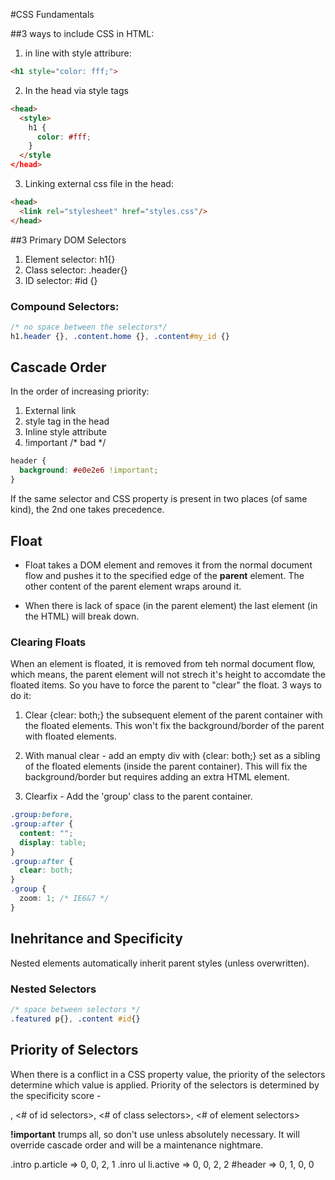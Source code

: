 #CSS Fundamentals

##3 ways to include CSS in HTML:

1. in line with style attribure:
```html
<h1 style="color: fff;">
```

2. In the head via style tags
```html
<head>
  <style>
    h1 {
      color: #fff;
    }
  </style
</head>
```

3. Linking external css file in the head:

```html
<head>
  <link rel="stylesheet" href="styles.css"/>
</head>
```

##3 Primary DOM Selectors
1. Element selector: h1{}
2. Class selector: .header{}
3. ID selector: #id {}

### Compound Selectors:
```css
/* no space between the selectors*/
h1.header {}, .content.home {}, .content#my_id {}
```

## Cascade Order
In the order of increasing priority:
1. External link
2. style tag in the head
3. Inline style attribute
4. !important /* bad */
```css
header {
  background: #e0e2e6 !important;
}
```

If the same selector and CSS property is present in two places (of same kind),
the 2nd one takes precedence.

## Float
- Float takes a DOM element and removes it from the normal document flow
and pushes it to the specified edge of the **parent** element. The other content
of the parent element wraps around it.

- When there is lack of space (in the parent element) the last element (in the HTML)
will break down.

### Clearing Floats
When an element is floated, it is removed from teh normal document flow, which
means, the parent element will not strech it's height to accomdate the floated
items. So you have to force the parent to "clear" the float. 3 ways to do it:

1. Clear {clear: both;} the subsequent element of the parent container with the
floated elements. This won't fix the background/border of the parent with
floated elements.

2. With manual clear - add an empty div with {clear: both;} set as a sibling of
the floated elements (inside the parent container).
This will fix the background/border but requires adding an extra HTML element.

3. Clearfix - Add the 'group' class to the parent container.

```css
.group:before,
.group:after {
  content: "";
  display: table;
}
.group:after {
  clear: both;
}
.group {
  zoom: 1; /* IE6&7 */
}

```

## Inehritance and Specificity

Nested elements automatically inherit parent styles (unless overwritten).

### Nested Selectors
```css
/* space between selectors */
.featured p{}, .content #id{}
```

## Priority of Selectors

When there is a conflict in a CSS property value, the priority of the selectors
determine which value is applied. Priority of the selectors is determined by the
specificity score -

<inline style>, <# of id selectors>, <# of class selectors>, <# of element selectors>

**!important** trumps all, so don't use unless absolutely necessary. It will override
cascade order and will be a maintenance nightmare.

.intro p.article    => 0, 0, 2, 1
.inro ul li.active  => 0, 0, 2, 2
#header             => 0, 1, 0, 0

